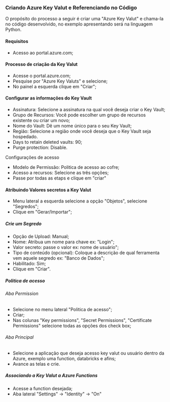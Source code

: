 ### Criando Azure Key Valut	e Referenciando no Código

<p> O propósito do processo a seguir é criar uma "Azure Key Valut" e chama-la no código desenvolvido, no exemplo apresentando será na linguagem Python.</p>

#### Requisitos

 - Acesso ao portal.azure.com;
	
#### Processo de criação da Key Valut

 - Acesse o portal.azure.com;
 - Pesquise por "Azure Key Valuts" e selecione;
 - No painel a esquerda clique em "Criar";

#### Configurar as informações do Key Vault 
 - Assinatura: Selecione a assinatura na qual você deseja criar o Key Vault;
 - Grupo de Recursos: Você pode escolher um grupo de recursos existente ou criar um novo;
 - Nome do Vault: Dê um nome único para o seu Key Vault;
 - Região: Selecione a região onde você deseja que o Key Vault seja hospedado.
 - Days to retain deleted vaults: 90;
 - Purge protection: Disable.
 
 Configurações de acesso
 - Modelo de Permissão: Politica de acesso ao cofre;
 - Acesso a recursos: Selecione as três opções;
 - Passe por todas as etaps e clique em "criar"
 
#### Atribuindo Valores secretos a Key Valut
- Menu lateral a esquerda selecione a opção "Objetos", selecione "Segredos";
- Clique em "Gerar/Importar";

##### Crie um Segredo
- Opção de Upload: Manual;
- Nome: Atribua um nome para chave ex: "Login";
- Valor secreto: passe o valor ex: nome de usuário";
- Tipo de conteúdo (opcional): Coloque a descrição de qual ferramenta vem aquele segredo ex: "Banco de Dados";
- Habilitado: Sim;
- Clique em "Criar".

##### Politica de acesso
###### Aba Permission 

- Selecione no menu lateral "Politica de acesso";
- Criar;
- Nas colunas "Key permissions", "Secret Permissions", "Certificate Permissions" selecione todas as opções dos check box;

###### Aba Principal 

- Selecione a aplicação que deseja acesso key valut ou usuário dentro da Azure, exemplo uma function, databricks e afins;
- Avance as telas e crie.

##### Associando a Key Valut a Azure Functions
- Acesse a function desejada;
- Aba lateral "Settings" -> "Identity" -> "On"

  
